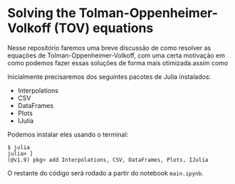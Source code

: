 # Solving the Tolman-Oppenheimer-Volkoff (TOV) equations

Nesse repositório faremos uma breve discussão de como resolver as equações de Tolman-Oppenheimer-Volkoff, com uma certa motivação em como podemos fazer essas soluções de forma mais otimizada.assim como 

Inicialmente precisaremos dos seguintes pacotes de Julia instalados:

- Interpolations
- CSV
- DataFrames
- Plots
- IJulia

Podemos instalar eles usando o terminal:

```
$ julia
julia> ]
(@v1.9) pkg> add Interpolations, CSV, DataFrames, Plots, IJulia
```

O restante do código será rodado a partir do notebook `main.ipynb`.

